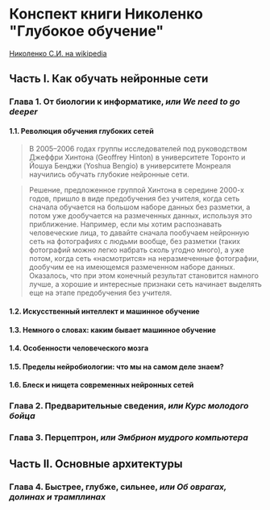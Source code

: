 # Конспект книги Николенко "Глубокое обучение"

[Николенко С.И. на wikipedia](https://ru.wikipedia.org/wiki/Николенко,_Сергей_Игоревич "Николенко Сергей Игоревич")

## Часть I. Как обучать нейронные сети
### Глава 1. От биологии к информатике, *или We need to go deeper*
#### 1.1. Революция обучения глубоких сетей

> В 2005–2006 годах группы исследователей под руководством
> Джеффри Хинтона (Geoffrey Hinton) в университете Торонто и Йошуа Бенджи (Yoshua Bengio)
> в университете Монреаля научились обучать глубокие нейронные сети.

> Решение, предложенное группой Хинтона в середине 2000-х годов, пришло
> в виде предобучения без учителя, когда сеть сначала обучается на большом наборе
> данных без разметки, а потом уже дообучается на размеченных данных, используя
> это приближение. Например, если мы хотим распознавать человеческие лица, то
> давайте сначала пообучаем нейронную сеть на фотографиях с людьми вообще, без
> разметки (таких фотографий можно легко набрать сколь угодно много), а уже
> потом, когда сеть «насмотрится» на неразмеченные фотографии, дообучим ее на
> имеющемся размеченном наборе данных. Оказалось, что при этом конечный результат
> становится намного лучше, а хорошие и интересные признаки сеть начинает
> выделять еще на этапе предобучения без учителя.

#### 1.2. Искусственный интеллект и машинное обучение
#### 1.3. Немного о словах: каким бывает машинное обучение
#### 1.4. Особенности человеческого мозга
#### 1.5. Пределы нейробиологии: что мы на самом деле знаем?
#### 1.6. Блеск и нищета современных нейронных сетей
### Глава 2. Предварительные сведения, *или Курс молодого бойца*
#### 
#### 
#### 
#### 
#### 
#### 
### Глава 3. Перцептрон, *или Эмбрион мудрого компьютера*
#### 
#### 
#### 
#### 
#### 
#### 
## Часть II. Основные архитектуры
### Глава 4. Быстрее, глубже, сильнее, *или Об оврагах, долинах и трамплинах*
#### 
#### 
#### 
#### 
#### 
#### 
#### 
